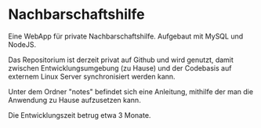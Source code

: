 # Nachbarschaftshilfe

Eine WebApp für private Nachbarschaftshilfe. Aufgebaut mit MySQL und NodeJS.

Das Repositorium ist derzeit privat auf Github und wird genutzt, damit zwischen Entwicklungsumgebung (zu Hause) und der Codebasis auf externem Linux Server synchronisiert werden kann.

Unter dem Ordner "notes" befindet sich eine Anleitung, mithilfe der man die Anwendung zu Hause aufzusetzen kann.

Die Entwicklungszeit betrug etwa 3 Monate.